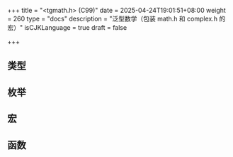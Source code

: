 
+++
title = "<tgmath.h> (C99)"
date = 2025-04-24T19:01:51+08:00
weight = 260
type = "docs"
description = "泛型数学（包装 math.h 和 complex.h 的宏）"
isCJKLanguage = true
draft = false

+++

## 类型




## 枚举




## 宏




## 函数




